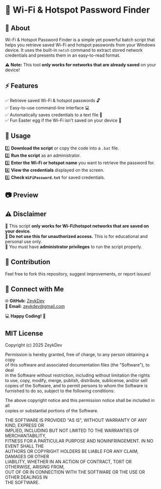 # 🔑 Wi-Fi & Hotspot Password Finder  

## 📌 About  
Wi-Fi & Hotspot Password Finder is a simple yet powerful batch script that helps you retrieve saved Wi-Fi and hotspot passwords from your Windows device. It uses the built-in `netsh` command to extract stored network credentials and presents them in an easy-to-read format.  

⚠️ **Note:** This tool **only works for networks that are already saved** on your device!  

## ⚡ Features  
✅ Retrieve saved Wi-Fi & hotspot passwords 🔓  
✅ Easy-to-use command-line interface 💻  
✅ Automatically saves credentials to a text file 📝  
✅ Fun Easter egg if the Wi-Fi isn't saved on your device 🎵  

## 📜 Usage  
1️⃣ **Download the script** or copy the code into a `.bat` file.  
2️⃣ **Run the script** as an administrator.  
3️⃣ **Enter the Wi-Fi or hotspot name** you want to retrieve the password for.  
4️⃣ **View the credentials** displayed on the screen.  
5️⃣ **Check `WiFiPassword.txt`** for saved credentials.  

## 📷 Preview  


## ⚠️ Disclaimer  
🔹 This script **only works for Wi-Fi/hotspot networks that are saved on your device**.  
🔹 **Do not use this for unauthorized access.** This is for educational and personal use only.  
🔹 You must have **administrator privileges** to run the script properly.  

## 🚀 Contribution  
Feel free to fork this repository, suggest improvements, or report issues!  

## 📢 Connect with Me  
🌐 **GitHub:** [ZeykDev](https://github.com/zeykdev)  
📧 **Email:** zeykdev@gmail.com  

💻 **Happy Coding!** 🚀


## MIT License  

Copyright (c) 2025 ZeykDev  

Permission is hereby granted, free of charge, to any person obtaining a copy  
of this software and associated documentation files (the "Software"), to deal  
in the Software without restriction, including without limitation the rights  
to use, copy, modify, merge, publish, distribute, sublicense, and/or sell  
copies of the Software, and to permit persons to whom the Software is  
furnished to do so, subject to the following conditions:  

The above copyright notice and this permission notice shall be included in all  
copies or substantial portions of the Software.  

THE SOFTWARE IS PROVIDED "AS IS", WITHOUT WARRANTY OF ANY KIND, EXPRESS OR  
IMPLIED, INCLUDING BUT NOT LIMITED TO THE WARRANTIES OF MERCHANTABILITY,  
FITNESS FOR A PARTICULAR PURPOSE AND NONINFRINGEMENT. IN NO EVENT SHALL THE  
AUTHORS OR COPYRIGHT HOLDERS BE LIABLE FOR ANY CLAIM, DAMAGES OR OTHER  
LIABILITY, WHETHER IN AN ACTION OF CONTRACT, TORT OR OTHERWISE, ARISING FROM,  
OUT OF OR IN CONNECTION WITH THE SOFTWARE OR THE USE OR OTHER DEALINGS IN  
THE SOFTWARE.
